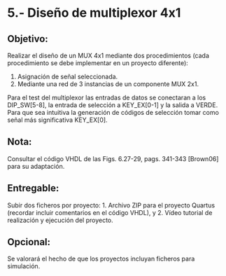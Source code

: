 # 5.- Diseño de multiplexor 4x1

## Objetivo: 

Realizar el diseño de un MUX 4x1 mediante dos procedimientos (cada procedimiento se debe implementar en un proyecto diferente):
1. Asignación de señal seleccionada.
2. Mediante una red de 3 instancias de un componente MUX 2x1.

Para el test del multiplexor las entradas de datos se conectaran a los DIP_SW[5-8], la entrada de selección a KEY_EX[0-1] y la salida a VERDE. Para que sea intuitiva la generación de códigos de selección tomar como señal más significativa KEY_EX[0].

## Nota: 

Consultar el código VHDL de las Figs. 6.27-29, pags. 341-343 [Brown06] para su adaptación.

## Entregable: 

Subir dos ficheros por proyecto: 1. Archivo ZIP para el proyecto Quartus (recordar incluir comentarios en el código VHDL), y 2. Vídeo tutorial de realización y ejecución del proyecto.

## Opcional:

 Se valorará el hecho de que los proyectos incluyan ficheros para simulación.
